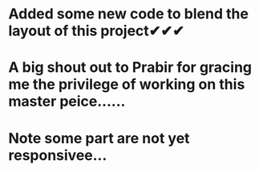 # Added some new code to blend the layout of this project✔✔✔
# A big shout out to Prabir for gracing me the privilege of working on this master peice......
# Note some part are not yet responsivee...
